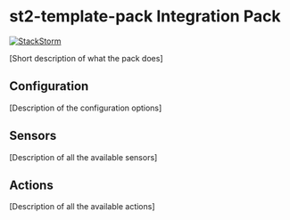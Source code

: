 # st2-template-pack Integration Pack

[![StackStorm](https://github.com/stackstorm/st2/raw/master/stackstorm_logo.png)](http://www.stackstorm.com)

[Short description of what the pack does]

## Configuration

[Description of the configuration options]

## Sensors

[Description of all the available sensors]

## Actions

[Description of all the available actions]
